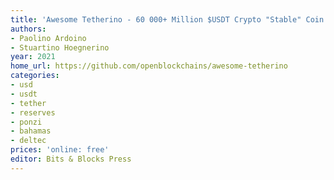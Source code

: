 ```yaml
---
title: 'Awesome Tetherino - 60 000+ Million $USDT Crypto "Stable" Coin Printed Out of Thin Air and Offically Backed by Commercial Paper (2-Ply Rated Soft) - Inside the Tether Ponzi Scheme'
authors:
- Paolino Ardoino
- Stuartino Hoegnerino
year: 2021
home_url: https://github.com/openblockchains/awesome-tetherino
categories:
- usd
- usdt
- tether
- reserves
- ponzi
- bahamas
- deltec
prices: 'online: free'
editor: Bits & Blocks Press
---
```

